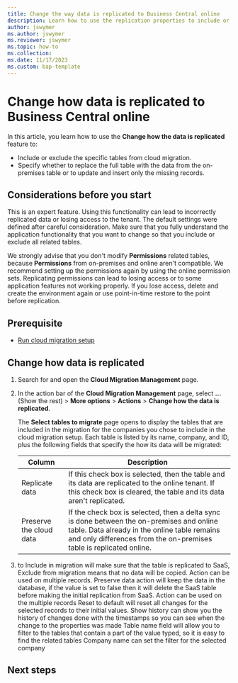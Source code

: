 ```yaml
---
title: Change the way data is replicated to Business Central online
description: Learn how to use the replication properties to include or exclude specific tables from cloud migration.
author: jswymer
ms.author: jswymer
ms.reviewer: jswymer
ms.topic: how-to 
ms.collection: 
ms.date: 11/17/2023
ms.custom: bap-template 
---
```


# Change how data is replicated to Business Central online

In this article, you learn how to use the **Change how the data is replicated** feature to:

- Include or exclude the specific tables from cloud migration. 
- Specify whether to replace the full table with the data from the on-premises table or to update and insert only the missing records.


## Considerations before you start

This is an expert feature. Using this functionality can lead to incorrectly replicated data or losing access to the tenant. The default settings were defined after careful consideration. Make sure that you fully understand the application functionality that you want to change so that you include or exclude all related tables. 

We strongly advise that you don't modify **Permissions** related tables, because **Permissions** from on-premises and online aren't compatible. We recommend setting up the permissions again by using the online permission sets. Replicating permissions can lead to losing access or to some application features not working properly. If you lose access, delete and create the environment again or use point-in-time restore to the point before replication.

## Prerequisite

- [Run cloud migration setup](migration-setup.md)

## Change how data is replicated 

1. Search for and open the **Cloud Migration Management** page.
2. In the action bar of the **Cloud Migration Management** page, select **...** (Show the rest) >  **More options** > **Actions** > **Change how the data is replicated**.

   The **Select tables to migrate** page opens to display the tables that are included in the migration for the companies you chose to include in the cloud migration setup. Each table is listed by its name, company, and ID, plus the following fields that specify the how its data will be migrated: 
 
   |Column|Description|
   |-|-|
   |Replicate data|If this check box is selected, then the table and its data are replicated to the online tenant. If this check box is cleared, the table and its data aren't replicated. | 
   |Preserve the cloud data|If the check box is selected, then a delta sync is done between the on-premises and online table. Data already in the online table remains and only differences from the on-premises table is replicated online.|

3. to Include in migration will make sure that the table is replicated to SaaS, Exclude from migration means that no data will be copied. Action can be used on multiple records. 
Preserve data action will keep the data in the database, if the value is set to false then it will delete the SaaS table before making the initial replication from SaaS. Action can be used on the multiple records
Reset to default will reset all changes for the selected records to their initial values. 
Show history can show you the history of changes done with the timestamps so you can see when the change to the properties was made
Table name field will allow you to filter to the tables that contain a part of the value typed, so it is easy to find the related tables
Company name can set the filter for the selected company

## Next steps

<!--Remove all the comments in this template before you sign-off or merge to the main branch.-->

